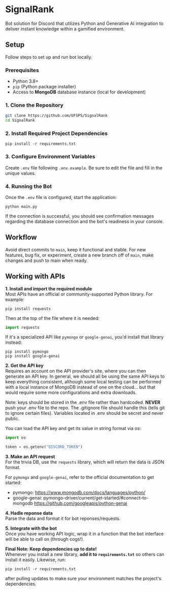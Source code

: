 # SignalRank
Bot solution for Discord that utilizes Python and Generative AI integration to deliver instant knowledge within a gamified environment.

## Setup
Follow steps to set up and run bot locally.

### Prerequisites
- Python 3.8+
- `pip` (Python package installer)
- Access to **MongoDB** database instance (local for development)

### 1. Clone the Repository
```bash
git clone https://github.com/UFSPS/SignalRank
cd SignalRank
```

### 2. Install Required Project Dependencies

```
pip install -r requirements.txt
```

### 3. Configure Environment Variables
Create `.env` file following `.env.example`. Be sure to edit the file and fill in the unique values.

### 4. Running the Bot
Once the `.env` file is configured, start the application:
```
python main.py
```
If the connection is successful, you should see confirmation messages regarding the database connection and the bot's readiness in your console.

## Workflow
Avoid direct commits to `main`, keep it functional and stable. For new features, bug fix, or experiment, create a new branch off of `main`, make changes and push to main when ready. 

## Working with APIs
**1. Install and import the required module**  
Most APIs have an official or community-supported Python library. For example:
```
pip install requests
```
Then at the top of the file where it is needed:
```python
import requests
```
If it's a specialized API like `pymongo` or `google-genai`, you'd install that library instead:
```
pip install pymongo
pip install google-genai
```

**2. Get the API key**  
Requires an account on the API provider's site, where you can then generate an API key. In general, we should all be using the same API keys to keep everything consistent, although some local testing can be performed with a local instance of MongoDB instead of one on the cloud... but that would require some more configurations and extra downloads.

Note: keys should be stored in the .env file rather than hardcoded. **NEVER** push your .env file to the repo. The .gitignore file should handle this (tells git to ignore certain files). Variables located in .env should be secret and never public.

You can load the API key and get its value in string format via os:

```python
import os

token = os.getenv("DISCORD_TOKEN")
```

**3. Make an API request**  
For the trivia DB, use the `requests` library, which will return the data is JSON format. 

For `pymongo` and `google-genai`, refer to the official documentation to get started:
- pymongo: https://www.mongodb.com/docs/languages/python/
- google-genai: pymongo-driver/current/get-started/#connect-to-mongodb
https://github.com/googleapis/python-genai

**4. Hadle reponse data**  
Parse the data and format it for bot reponses/requests.

**5. Integrate with the bot**  
Once you have working API logic, wrap it in a function that the bot interface will be able to call on (through cogs!).

**Final Note: Keep dependencies up to date!**  
Whenever you install a new library, **add it to `requirements.txt`** so others can install it easily.
Likewise, run:
```
pip install -r requirements.txt
```
after pulling updates to make sure your environment matches the project's dependencies.